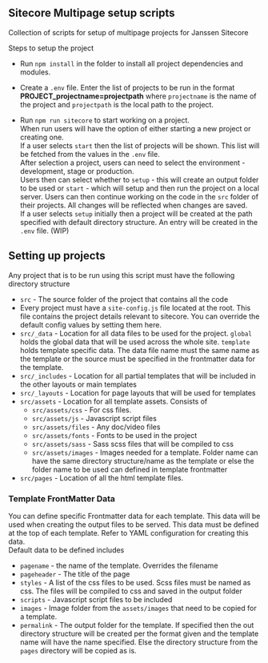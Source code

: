 ## Sitecore Multipage setup scripts  

Collection of scripts for setup of multipage projects for Janssen Sitecore  

Steps to setup the project  

* Run `npm install` in the folder to install all project dependencies and modules.  

* Create a `.env` file. Enter the list of projects to be run in the format **PROJECT_projectname=projectpath** where `projectname` is the name of the project and `projectpath` is the local path to the project.
* Run `npm run sitecore` to start working on a project.   
When run users will have the option of either starting a new project or creating one.  
If a user selects `start` then the list of projects will be shown. This list will be fetched from the values in the `.env` file.  
After selection a project, users can need to select the environment - development, stage or production.  
Users then can select whether to `setup` - this will create an output folder to be used or `start` - which will setup and then run the project on a local server. Users can then continue working on the code in the `src` folder of their projects. All changes will be reflected when changes are saved.   
If a user selects `setup` initially then a project will be created at the path specified with default directory structure. An entry will be created in the `.env` file. (WIP)

## Setting up projects  

Any project that is to be run using this script must have the following directory structure   
* `src` - The source folder of the project that contains all the code  
* Every project must have a `site-config.js` file located at the root. This file contains the project details relevant to sitecore. You can override the default config values by setting them here.
* `src/_data` - Location for all data files to be used for the project. `global` holds the global data that will be used across the whole site. `template` holds template specific data. The data file name must the same name as the template or the source must be specified in the frontmatter data for the template.
* `src/_includes` - Location for all partial templates that will be included in the other layouts or main templates
* `src/_layouts` - Location for page layouts that will be used for templates
* `src/assets` - Location for all template assets. Consists of  
    - `src/assets/css` - For css files. 
    - `src/assets/js` - Javascript script files 
    - `src/assets/files` - Any doc/video files
    - `src/assets/fonts` - Fonts to be used in the project
    - `src/assets/sass` - Sass scss files that will be compiled to css
    - `src/assets/images` - Images needed for a template. Folder name can have the same directory structure/name as the template or else the folder name to be used can defined in template frontmatter
* `src/pages` - Location of all the html template files. 

### Template FrontMatter Data  

You can define specific Frontmatter data for each template. This data will be used when creating the output files to be served. This data must be defined at the top of each template. Refer to YAML configuration for creating this data.   
Default data to be defined includes 
- `pagename` - the name of the template. Overrides the filename
- `pageheader` - The title of the page  
- `styles` - A list of the css files to be used. Scss files must be named as css. The files will be compiled to css and saved in the output folder
- `scripts` - Javascript script files to be included 
- `images` - Image folder from the `assets/images` that need to be copied for a template. 
- `permalink` - The output folder for the template. If specified then the out directory structure will be created per the format given and the template name will have the name specified. Else the directory structure from the `pages` directory will be copied as is.
